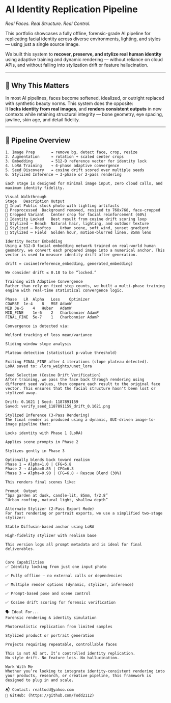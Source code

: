 # AI Identity Replication Pipeline  
_Real Faces. Real Structure. Real Control._  

This portfolio showcases a fully offline, forensic-grade AI pipeline for replicating facial identity across diverse environments, lighting, and styles — using just a single source image.

We built this system to **recover, preserve, and stylize real human identity** using adaptive training and dynamic rendering — without reliance on cloud APIs, and without falling into stylization drift or feature hallucination.

---

## 🔬 Why This Matters

In most AI pipelines, faces become softened, idealized, or outright replaced with synthetic beauty norms. This system does the opposite:  
It **locks identity from real images**, and **renders consistent outputs** in new contexts while retaining structural integrity — bone geometry, eye spacing, jawline, skin age, and detail fidelity.

---

## 🧩 Pipeline Overview

```text
1. Image Prep       → remove bg, detect face, crop, resize
2. Augmentation     → rotation + scaled center crops
3. Embedding        → 512-D reference vector for identity lock
4. LoRA Training    → 4-phase adaptive convergence
5. Seed Discovery   → cosine drift scored over multiple seeds
6. Stylized Inference → 3-phase or 2-pass rendering

Each stage is designed for minimal image input, zero cloud calls, and maximum identity fidelity.

Visual Walkthrough
Stage	Description	Output
🔹 Input	Public stock photo with lighting artifacts	
🔹 Preprocessed	Background removed, resized to 768x768, face-cropped	
🔹 Cropped Variant	Center crop for facial reinforcement (60%)	
🔹 Identity Locked	Best result from cosine drift scoring loop	
🔹 Stylized – Beach	Natural hair, lighting, and outdoor texture	
🔹 Stylized – Rooftop	Urban scene, soft wind, sunset gradient	
🔹 Stylized – Field	Golden hour, motion-blurred linen, 85mm lens	

Identity Vector Embedding
Using a 512-D facial embedding network trained on real-world human geometry, we convert each prepared image into a numerical anchor. This vector is used to measure identity drift after generation.

drift = cosine(reference_embedding, generated_embedding)

We consider drift ≤ 0.18 to be “locked.”

Training with Adaptive Convergence
Rather than rely on fixed step counts, we built a multi-phase training engine with real-time statistical convergence logic.

Phase	LR	Alpha	Loss	Optimizer
COARSE	1e-4	8	MSE	AdamW
MID	3e-5	4	Huber	AdamW
MID_FINE	1e-6	2	Charbonnier	AdamP
FINAL_FINE	5e-7	1	Charbonnier	AdamP

Convergence is detected via:

Welford tracking of loss mean/variance

Sliding window slope analysis

Plateau detection (statistical p-value threshold)

Exiting FINAL_FINE after 4 iterations (slope plateau detected).
LoRA saved to: /lora_weights/unet_lora

Seed Selection (Cosine Drift Verification)
After training, we pass the face back through rendering using different seed values, then compare each result to the original face vector. This ensures that the facial structure hasn't been lost or stylized away.

Drift: 0.1621 | Seed: 1187891159
Saved: verify_seed_1187891159_drift_0.1621.png

Stylized Inference (3-Pass Rendering)
The final render is produced using a dynamic, GUI-driven image-to-image pipeline that:

Locks identity with Phase 1 (LoRA)

Applies scene prompts in Phase 2

Stylizes gently in Phase 3

Optionally blends back toward realism
Phase 1 → Alpha=1.0 | CFG=5.8
Phase 2 → Alpha=0.85 | CFG=6.3
Phase 3 → Alpha=0.90 | CFG=6.8 + Rescue Blend (30%)

This renders final scenes like:

Prompt	Output
“Spa garden at dusk, candle-lit, 85mm, f/2.8”	
“Urban rooftop, natural light, shallow depth”	

Alternate Stylizer (2-Pass Export Mode)
For fast rendering or portrait exports, we use a simplified two-stage stylizer:

Stable Diffusin-based anchor using LoRA

High-fidelity stylizer with realism base

This version logs all prompt metadata and is ideal for final deliverables.


Core Capabilities
✅ Identity locking from just one input photo

✅ Fully offline — no external calls or dependencies

✅ Multiple render options (dynamic, stylizer, inference)

✅ Prompt-based pose and scene control

✅ Cosine drift scoring for forensic verification

🗣️ Ideal For...
Forensic rendering & identity simulation

Photorealistic replication from limited samples

Stylized product or portrait generation

Projects requiring repeatable, controllable faces

This is not AI art. It’s controlled identity replication.
No style drift. No feature loss. No hallucination.

Work With Me
Whether you’re looking to integrate identity-consistent rendering into your products, research, or creative pipeline, this framework is designed to plug in and scale.

📬 Contact: realtodd@yahoo.com
🔗 GitHub: (https://github.com/Todd2112)
